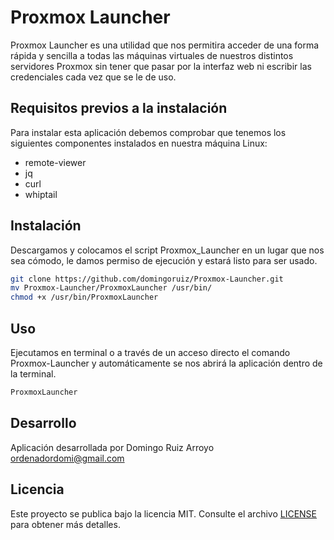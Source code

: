 # Proxmox Launcher

Proxmox Launcher es una utilidad que nos permitira acceder de una forma rápida y sencilla a todas las máquinas virtuales de nuestros distintos servidores Proxmox sin tener que pasar por la interfaz web ni escribir las credenciales cada vez que se le de uso.

## Requisitos previos a la instalación
Para instalar esta aplicación debemos comprobar que tenemos los siguientes componentes instalados en nuestra máquina Linux:
- remote-viewer
- jq
- curl
- whiptail

## Instalación

Descargamos y colocamos el script Proxmox_Launcher en un lugar que nos sea cómodo, le damos permiso de ejecución y estará listo para ser usado.

```bash
git clone https://github.com/domingoruiz/Proxmox-Launcher.git
mv Proxmox-Launcher/ProxmoxLauncher /usr/bin/
chmod +x /usr/bin/ProxmoxLauncher
```

## Uso

Ejecutamos en terminal o a través de un acceso directo el comando Proxmox-Launcher y automáticamente se nos abrirá la aplicación dentro de la terminal.

```bash
ProxmoxLauncher
```

## Desarrollo
Aplicación desarrollada por Domingo Ruiz Arroyo <ordenadordomi@gmail.com>

## Licencia


Este proyecto se publica bajo la licencia MIT. Consulte el archivo [LICENSE](../master/LICENSE) para obtener más detalles.
